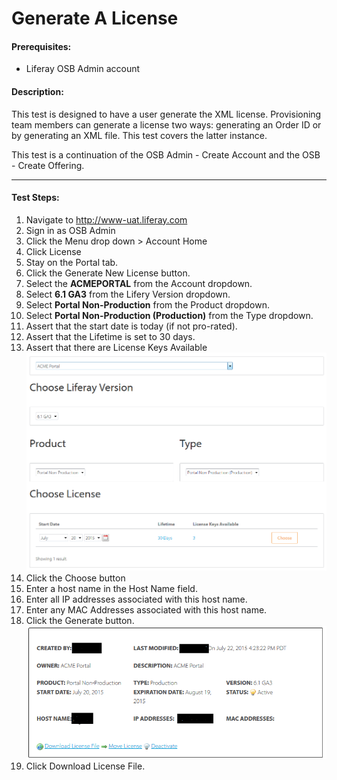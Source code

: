 Generate A License
==================

#### Prerequisites: ####
* Liferay OSB Admin account


#### Description: ####
This test is designed to have a user generate the XML license. Provisioning team members can generate a license two ways: generating an Order ID or by generating an XML file. This test covers the latter instance.

This test is a continuation of the OSB Admin - Create Account and the OSB - Create Offering.

****

#### Test Steps: ####
1. Navigate to http://www-uat.liferay.com
1. Sign in as OSB Admin
1. Click the Menu drop down > Account Home
1. Click License
1. Stay on the Portal tab. 
1. Click the Generate New License button.
1. Select the **ACMEPORTAL** from the Account dropdown.
1. Select **6.1 GA3** from the Lifery Version dropdown.
1. Select **Portal Non-Production** from the Product dropdown.
1. Select **Portal Non-Production (Production)** from the Type dropdown.
1. Assert that the start date is today (if not pro-rated).
1. Assert that the Lifetime is set to 30 days.
1. Assert that there are License Keys Available    
![screenshot01](../images/generatelicense01.png)
1. Click the Choose button
1. Enter a host name in the Host Name field.
1. Enter all IP addresses associated with this host name.
1. Enter any MAC Addresses associated with this host name.
1. Click the Generate button.    
![screenshot02](../images/generatelicense02.png)
1. Click Download License File.